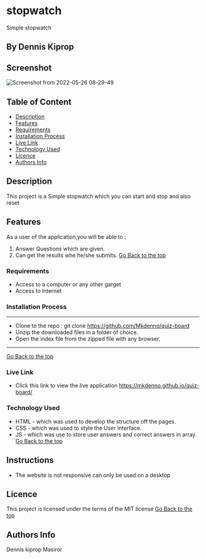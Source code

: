 # stopwatch
Simple stopwatch
 ## By Dennis Kiprop
## Screenshot
![Screenshot from 2022-05-26 08-29-49](https://user-images.githubusercontent.com/104482846/170422750-f7089f1a-c895-42aa-97c5-665df9c40e82.png)
 ## Table of Content
 - [Description](#description)
 - [Features](#features)
 - [Requirements](#requirements)
 - [Installation Process](#installation-Process)
 - [Live Link](#Live-Link)
 - [Technology  Used](#technology-Used)
 - [Licence](#licence)
 - [Authors Info](#Authors-Info)
 ## Description
 This project is a Simple stopwatch which you can start and stop and also reset
## Features
As a user of the application,you will be able to :
1. Answer Questions which are given.
2. Can get the results whe he/she submits.
[Go Back to the top](#stopwatch)
 ###  Requirements
 * Access to  a computer or any other garget
 * Access to internet
 ### Installation Process
 ****
* Clone to the repo : git clone https://github.com/Mkdenno/quiz-board
* Unzip the downloaded files in a folder of choice.
* Open the index file from the zipped file with any browser.
 ****
 [Go Back to the top](#stopwatch)
### Live Link
- Click this link to view the live application https://mkdenno.github.io/quiz-board/
### Technology  Used
* HTML - which was used to develop the structure off the pages.
* CSS - which was used to style the User Interface.
* JS - which was use to store user answers and correct answers in array.
[Go Back to the top](#stopwatch)
## Instructions
* The website is not responsive can only be used on a desktop
## Licence
This project is licensed under the terms of the MIT license
[Go Back to the top](#stopwatch)
## Authors Info
Dennis kiprop Masiror
